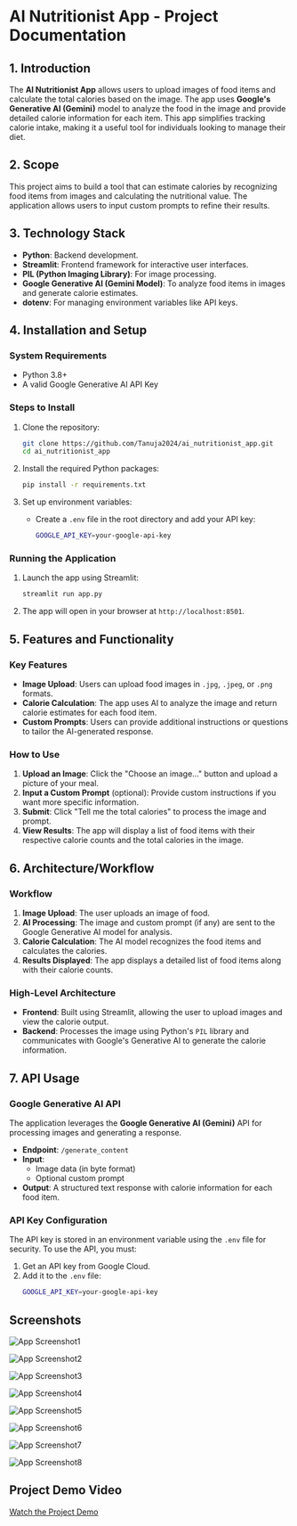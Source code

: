 # AI Nutritionist App - Project Documentation

## 1. Introduction

The **AI Nutritionist App** allows users to upload images of food items and calculate the total calories based on the image. The app uses **Google's Generative AI (Gemini)** model to analyze the food in the image and provide detailed calorie information for each item. This app simplifies tracking calorie intake, making it a useful tool for individuals looking to manage their diet.

## 2. Scope

This project aims to build a tool that can estimate calories by recognizing food items from images and calculating the nutritional value. The application allows users to input custom prompts to refine their results.

## 3. Technology Stack

- **Python**: Backend development.
- **Streamlit**: Frontend framework for interactive user interfaces.
- **PIL (Python Imaging Library)**: For image processing.
- **Google Generative AI (Gemini Model)**: To analyze food items in images and generate calorie estimates.
- **dotenv**: For managing environment variables like API keys.

## 4. Installation and Setup

### System Requirements

- Python 3.8+
- A valid Google Generative AI API Key

### Steps to Install

1. Clone the repository:
    ```bash
    git clone https://github.com/Tanuja2024/ai_nutritionist_app.git
    cd ai_nutritionist_app
    ```

2. Install the required Python packages:
    ```bash
    pip install -r requirements.txt
    ```

3. Set up environment variables:
    - Create a `.env` file in the root directory and add your API key:
      ```bash
      GOOGLE_API_KEY=your-google-api-key
      ```

### Running the Application

1. Launch the app using Streamlit:
    ```bash
    streamlit run app.py
    ```

2. The app will open in your browser at `http://localhost:8501`.

## 5. Features and Functionality

### Key Features

- **Image Upload**: Users can upload food images in `.jpg`, `.jpeg`, or `.png` formats.
- **Calorie Calculation**: The app uses AI to analyze the image and return calorie estimates for each food item.
- **Custom Prompts**: Users can provide additional instructions or questions to tailor the AI-generated response.

### How to Use

1. **Upload an Image**: Click the "Choose an image..." button and upload a picture of your meal.
2. **Input a Custom Prompt** (optional): Provide custom instructions if you want more specific information.
3. **Submit**: Click "Tell me the total calories" to process the image and prompt.
4. **View Results**: The app will display a list of food items with their respective calorie counts and the total calories in the image.

## 6. Architecture/Workflow

### Workflow

1. **Image Upload**: The user uploads an image of food.
2. **AI Processing**: The image and custom prompt (if any) are sent to the Google Generative AI model for analysis.
3. **Calorie Calculation**: The AI model recognizes the food items and calculates the calories.
4. **Results Displayed**: The app displays a detailed list of food items along with their calorie counts.

### High-Level Architecture

- **Frontend**: Built using Streamlit, allowing the user to upload images and view the calorie output.
- **Backend**: Processes the image using Python's `PIL` library and communicates with Google's Generative AI to generate the calorie information.

## 7. API Usage

### Google Generative AI API

The application leverages the **Google Generative AI (Gemini)** API for processing images and generating a response.

- **Endpoint**: `/generate_content`
- **Input**:
  - Image data (in byte format)
  - Optional custom prompt
- **Output**: A structured text response with calorie information for each food item.

### API Key Configuration

The API key is stored in an environment variable using the `.env` file for security. To use the API, you must:
1. Get an API key from Google Cloud.
2. Add it to the `.env` file:
   ```bash
   GOOGLE_API_KEY=your-google-api-key

## Screenshots
 ![App Screenshot1](./Images/Screenshot8.png)

![App Screenshot2](./Images/Screenshot9.png)

![App Screenshot3](./Images/Screenshot10.png)

![App Screenshot4](./Images/Screenshot11.png)

 ![App Screenshot5](./Images/Screenshot12.png)

 ![App Screenshot6](./Images/Screenshot13.png)

 ![App Screenshot7](./Images/Screenshot14.png)

 ![App Screenshot8](./Images/Screenshot15.png)

## Project Demo Video
[Watch the Project Demo](https://drive.google.com/file/d/1aCBWNNdB78SHb_6ZR9OIZvEryB_2ELnO/view?usp=drive_linkv)

